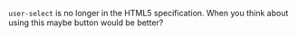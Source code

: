 `user-select` is no longer in the HTML5 specification. When you think about using this maybe button would be better?